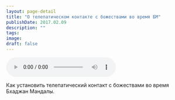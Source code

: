 ```yaml
---
layout: page-detail
title: "О телепатическом контакте с божествами во время БМ"
publishDate: 2017.02.09
description: ""
tags:
image:
draft: false
---
```


<audio title="2017.02.09 - О телепатическом контакте с божествами во время БМ.mp3" src="/upload/iblock/f03/f03278ee05ff69992de1b17d2b38715b.mp3" controls=""></audio>

 Как установить телепатический контакт с божествами во время Бхаджан Мандалы. 

  
